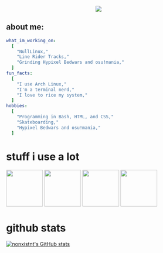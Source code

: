 <p align="center">
  <img src="https://capsule-render.vercel.app/api?type=rounded&height=180&color=gradient&text=hey,%20i'm%20nh_&textBg=false&fontColor=000000&desc=gamer,%20tech%20nerd,%20and%20proud%20arch%20user&descAlignY=78"/>
</p>
<h2>about me:</h2>

```yaml
what_im_working_on:
  [
    "NullLinux,"
    "Line Rider Tracks,"
    "Grinding Hypixel Bedwars and osu!mania,"
  ]
fun_facts:
  [
    "I use Arch Linux,"
    "I'm a terminal nerd,"
    "I love to rice my system,"
  ]
hobbies:
  [
    "Programming in Bash, HTML, and CSS,"
    "Skateboarding,"
    "Hypixel Bedwars and osu!mania,"
  ]
```
# stuff i use a lot

<img src="https://cdn.jsdelivr.net/gh/devicons/devicon@latest/icons/firefox/firefox-original-wordmark.svg" width="100" height="100"/>
<img src="https://cdn.jsdelivr.net/gh/devicons/devicon@latest/icons/archlinux/archlinux-original-wordmark.svg" width="100" height="100"/>
<img src="https://cdn.jsdelivr.net/gh/devicons/devicon@latest/icons/html5/html5-original.svg" width="100" height="100"/>
<img src="https://cdn.jsdelivr.net/gh/devicons/devicon@latest/icons/css3/css3-original.svg" width="100" height="100"/>

# github stats
[![nonxistnt's GitHub stats](https://github-readme-stats.vercel.app/api?username=nonxistnt)](https://github.com/anuraghazra/github-readme-stats)
